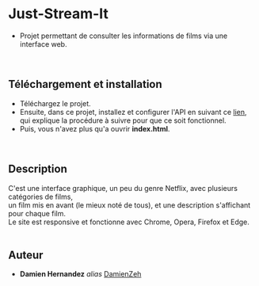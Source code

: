 
# Just-Stream-It


- Projet permettant de consulter les informations de films via une interface web.<br/>
<br>




## Téléchargement et installation 

- Téléchargez le projet. <br/>
- Ensuite, dans ce projet, installez et configurer l'API en suivant ce [lien](https://github.com/OpenClassrooms-Student-Center/OCMovies-API-EN-FR),<br>
qui explique la procédure à suivre pour que ce soit fonctionnel. <br/>
- Puis, vous n'avez plus qu'a ouvrir **index.html**.

<br/>


## Description


C'est une interface graphique, un peu du genre Netflix, avec plusieurs catégories de films,<br>
un film mis en avant (le mieux noté de tous), et une description s'affichant pour chaque film.<br>
Le site est responsive et fonctionne avec Chrome, Opera, Firefox et Edge.
<br><br>
## Auteur

* **Damien Hernandez** _alias_ [DamienZeh](https://damienhernandez.fr/)


